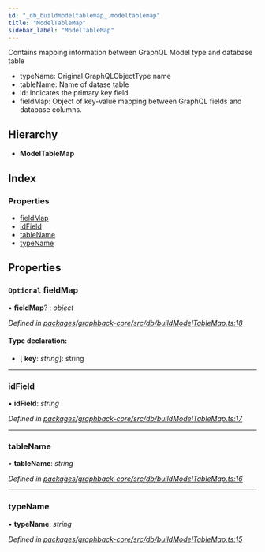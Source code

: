 ```yaml
---
id: "_db_buildmodeltablemap_.modeltablemap"
title: "ModelTableMap"
sidebar_label: "ModelTableMap"
---
```


Contains mapping information between GraphQL Model type and database table

- typeName: Original GraphQLObjectType name
- tableName: Name of datase table
- id: Indicates the primary key field
- fieldMap: Object of key-value mapping between GraphQL fields and database columns.

## Hierarchy

* **ModelTableMap**

## Index

### Properties

* [fieldMap](_db_buildmodeltablemap_.modeltablemap.md#optional-fieldmap)
* [idField](_db_buildmodeltablemap_.modeltablemap.md#idfield)
* [tableName](_db_buildmodeltablemap_.modeltablemap.md#tablename)
* [typeName](_db_buildmodeltablemap_.modeltablemap.md#typename)

## Properties

### `Optional` fieldMap

• **fieldMap**? : *object*

*Defined in [packages/graphback-core/src/db/buildModelTableMap.ts:18](https://github.com/aerogear/graphback/blob/bc616b51/packages/graphback-core/src/db/buildModelTableMap.ts#L18)*

#### Type declaration:

* \[ **key**: *string*\]: string

___

###  idField

• **idField**: *string*

*Defined in [packages/graphback-core/src/db/buildModelTableMap.ts:17](https://github.com/aerogear/graphback/blob/bc616b51/packages/graphback-core/src/db/buildModelTableMap.ts#L17)*

___

###  tableName

• **tableName**: *string*

*Defined in [packages/graphback-core/src/db/buildModelTableMap.ts:16](https://github.com/aerogear/graphback/blob/bc616b51/packages/graphback-core/src/db/buildModelTableMap.ts#L16)*

___

###  typeName

• **typeName**: *string*

*Defined in [packages/graphback-core/src/db/buildModelTableMap.ts:15](https://github.com/aerogear/graphback/blob/bc616b51/packages/graphback-core/src/db/buildModelTableMap.ts#L15)*
